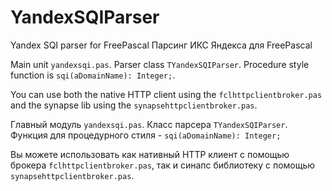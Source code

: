 # YandexSQIParser
Yandex SQI parser for FreePascal
Парсинг ИКС Яндекса для FreePascal

Main unit `yandexsqi.pas`. Parser class `TYandexSQIParser`. Procedure style function is `sqi(aDomainName): Integer;`. 

You can use both the native HTTP client using the `fclhttpclientbroker.pas` and the synapse lib using the `synapsehttpclientbroker.pas`.

Главный модуль `yandexsqi.pas`. Класс парсера `TYandexSQIParser`. Функция для процедурного стиля - `sqi(aDomainName): Integer;`

Вы можете использовать как нативный HTTP клиент с помощью брокера `fclhttpclientbroker.pas`, так и синапс библиотеку с помощью `synapsehttpclientbroker.pas`.